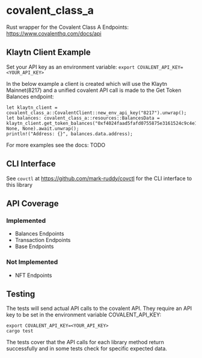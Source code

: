 # covalent_class_a
Rust wrapper for the Covalent Class A Endpoints: https://www.covalenthq.com/docs/api  

## Klaytn Client Example
Set your API key as an environment variable: `export COVALENT_API_KEY=<YOUR_API_KEY>`

In the below example a client is created which will use the Klaytn Mainnet(8217) and a unified covalent API call is made to the Get Token Balances endpoint:
```
let klaytn_client = covalent_class_a::CovalentClient::new_env_api_key("8217").unwrap();
let balances: covalent_class_a::resources::BalancesData = klaytn_client.get_token_balances("0xf4024faad5fafd0755875e3161524c9c4e1a1111", None, None).await.unwrap();
println!("Address: {}", balances.data.address);
```

For more examples see the docs: TODO

## CLI Interface
See `covctl` at https://github.com/mark-ruddy/covctl for the CLI interface to this library

## API Coverage
### Implemented
- Balances Endpoints
- Transaction Endpoints
- Base Endpoints

### Not Implemented
- NFT Endpoints

## Testing
The tests will send actual API calls to the covalent API. They require an API key to be set in the environment variable COVALENT_API_KEY:
```
export COVALENT_API_KEY=<YOUR_API_KEY>
cargo test
```

The tests cover that the API calls for each library method return successfully and in some tests check for specific expected data.
